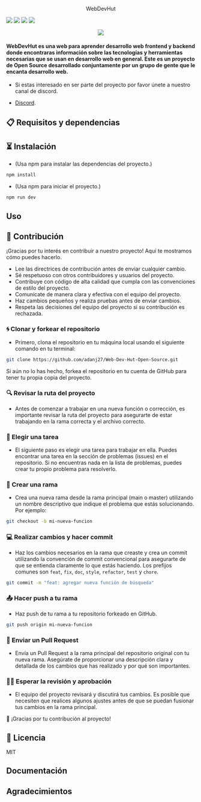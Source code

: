 <p align="center">
  WebDevHut
</p>

<p align="center">

![](https://img.shields.io/github/stars/adanj27/Web-Dev.svg) ![](https://img.shields.io/badge/Maintained%3F-yes-green.svg) ![](https://img.shields.io/github/issues/adanj27/Web-Dev.svg) ![](https://img.shields.io/github/license/adanj27/Web-Dev.svg) 

</p>

<p align="center">
  <img src="https://live.staticflickr.com/65535/52875956458_70fa5028e0_b.jpg" />
</p>  

#### WebDevHut es una web para aprender desarrollo web frontend y backend donde encontraras información sobre las tecnologías y herramientas necesarias que se usan en desarrollo web en general. Este es un proyecto de Open Source desarrollado conjuntamente por un grupo de gente que le encanta desarrollo web.

- Si estas interesado en ser parte del proyecto por favor únete a nuestro canal de discord.

- [Discord](https://discord.gg/Hmew77TY).

## 📋 Requisitos y dependencias

## ⏳ Instalación
- (Usa npm para instalar las dependencias del proyecto.)

```bash
npm install
```

- (Usa npm para iniciar el proyecto.)

```bash
npm run dev
```

## Uso

## 🚀 Contribución

¡Gracias por tu interés en contribuir a nuestro proyecto! Aquí te mostramos cómo puedes hacerlo.

- Lee las directrices de contribución antes de enviar cualquier cambio.
- Sé respetuoso con otros contribuidores y usuarios del proyecto.
- Contribuye con código de alta calidad que cumpla con las convenciones de estilo del proyecto.
- Comunícate de manera clara y efectiva con el equipo del proyecto.
- Haz cambios pequeños y realiza pruebas antes de enviar cambios.
- Respeta las decisiones del equipo del proyecto si su contribución es rechazada.

### 🌀 Clonar y forkear el repositorio

- Primero, clona el repositorio en tu máquina local usando el siguiente comando en tu terminal:

```bash
git clone https://github.com/adanj27/Web-Dev-Hut-Open-Source.git
```

Si aún no lo has hecho, forkea el repositorio en tu cuenta de GitHub para tener tu propia copia del proyecto.

### 🔍 Revisar la ruta del proyecto

- Antes de comenzar a trabajar en una nueva función o corrección, es importante revisar la ruta del proyecto para asegurarte de estar trabajando en la rama correcta y el archivo correcto.

### 📝 Elegir una tarea

- El siguiente paso es elegir una tarea para trabajar en ella. Puedes encontrar una tarea en la sección de problemas (issues) en el repositorio. Si no encuentras nada en la lista de problemas, puedes crear tu propio problema para resolverlo.

### 📂 Crear una rama

- Crea una nueva rama desde la rama principal (main o master) utilizando un nombre descriptivo que indique el problema que estás solucionando. Por ejemplo:

```bash
git checkout -b mi-nueva-funcion
```

### 💻 Realizar cambios y hacer commit

- Haz los cambios necesarios en la rama que creaste y crea un commit utilizando la convención de commit convencional para asegurarte de que se entienda claramente lo que estás haciendo. Los prefijos comunes son `feat`, `fix`, `doc`, `style`, `refactor`, `test` y `chore`.

```bash
git commit -m "feat: agregar nueva función de búsqueda"
```

### 📤 Hacer push a tu rama

- Haz push de tu rama a tu repositorio forkeado en GitHub.

```bash
git push origin mi-nueva-funcion
```

### 🤝 Enviar un Pull Request

- Envía un Pull Request a la rama principal del repositorio original con tu nueva rama. Asegúrate de proporcionar una descripción clara y detallada de los cambios que has realizado y por qué son importantes.

### 🕵️‍♂️ Esperar la revisión y aprobación

- El equipo del proyecto revisará y discutirá tus cambios. Es posible que necesiten que realices algunos ajustes antes de que se puedan fusionar tus cambios en la rama principal.

 🎉 ¡Gracias por tu contribución al proyecto!

## 📜 Licencia
MIT
## Documentación

## Agradecimientos


